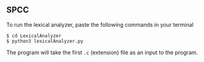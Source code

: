 ## SPCC


To run the lexical analyzer, paste the following commands in your terminal
```
$ cd LexicalAnalyzer
$ python3 lexicalAnalyzer.py
```

The program will take the first `.c` (extension) file as an input to the program.
